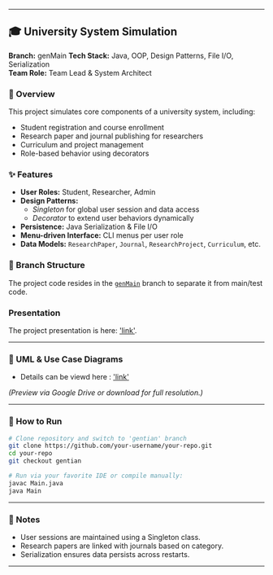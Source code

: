 
---

## 🎓 University System Simulation

**Branch:** genMain
**Tech Stack:** Java, OOP, Design Patterns, File I/O, Serialization  
**Team Role:** Team Lead & System Architect

### 🧠 Overview
This project simulates core components of a university system, including:
- Student registration and course enrollment
- Research paper and journal publishing for researchers
- Curriculum and project management
- Role-based behavior using decorators

### ✨ Features
- **User Roles:** Student, Researcher, Admin  
- **Design Patterns:**  
  - *Singleton* for global user session and data access  
  - *Decorator* to extend user behaviors dynamically  
- **Persistence:** Java Serialization & File I/O  
- **Menu-driven Interface:** CLI menus per user role  
- **Data Models:** `ResearchPaper`, `Journal`, `ResearchProject`, `Curriculum`, etc.

### 📂 Branch Structure
The project code resides in the [`genMain`](https://github.com/your-username/your-repo/tree/gentian](https://github.com/Aauia/OOPproject.git)) branch to separate it from main/test code.


### Presentation 
The project presentation is here: ['link'](https://www.canva.com/design/DAGaCADG-FI/KYreQ7L7SHnI0L78mQpLGA/edit?utm_content=DAGaCADG-FI&utm_campaign=designshare&utm_medium=link2&utm_source=sharebutton).


---

### 🧩 UML & Use Case Diagrams
-   Details can be viewd here : ['link'](https://drive.google.com/drive/folders/1FID5ETOeKHJKb75qXZpK4pnd9VnhRxHz?usp=share_link)
  

*(Preview via Google Drive or download for full resolution.)*

---

### 🚀 How to Run
```bash
# Clone repository and switch to 'gentian' branch
git clone https://github.com/your-username/your-repo.git
cd your-repo
git checkout gentian

# Run via your favorite IDE or compile manually:
javac Main.java
java Main
```

---

### 📌 Notes
- User sessions are maintained using a Singleton class.
- Research papers are linked with journals based on category.
- Serialization ensures data persists across restarts.

---
